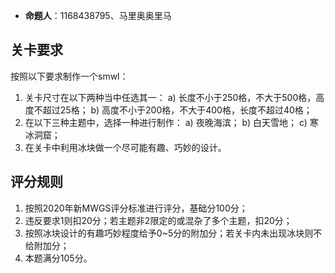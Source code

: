 - **命题人**：1168438795、马里奥奥里马

## 关卡要求

按照以下要求制作一个smwl：

1. 关卡尺寸在以下两种当中任选其一：
    a) 长度不小于250格，不大于500格，高度不超过25格；
    b) 高度不小于200格，不大于400格，长度不超过40格；
2. 在以下三种主题中，选择一种进行制作：
    a) 夜晚海滨；
    b) 白天雪地；
    c) 寒冰洞窟；
3. 在关卡中利用冰块做一个尽可能有趣、巧妙的设计。

## 评分规则

1. 按照2020年新MWGS评分标准进行评分，基础分100分；
2. 违反要求1则扣20分；若主题非2限定的或混杂了多个主题，扣20分；
3. 按照冰块设计的有趣巧妙程度给予0~5分的附加分；若关卡内未出现冰块则不给附加分；
4. 本题满分105分。